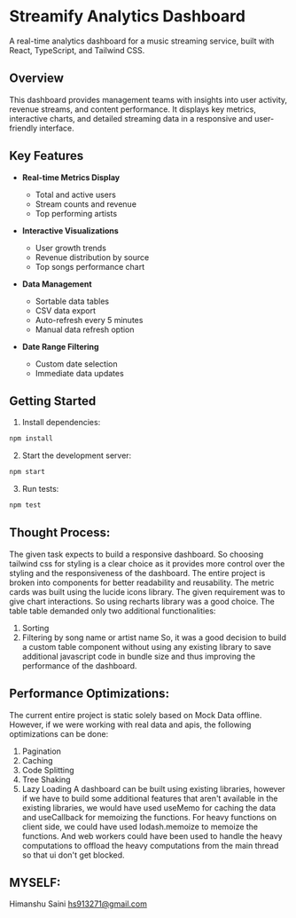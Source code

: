 
# Streamify Analytics Dashboard

A real-time analytics dashboard for a music streaming service, built with React, TypeScript, and Tailwind CSS.

## Overview

This dashboard provides management teams with insights into user activity, revenue streams, and content performance. It displays key metrics, interactive charts, and detailed streaming data in a responsive and user-friendly interface.

## Key Features

- **Real-time Metrics Display**
  - Total and active users
  - Stream counts and revenue
  - Top performing artists
  
- **Interactive Visualizations**
  - User growth trends
  - Revenue distribution by source
  - Top songs performance chart
  
- **Data Management**
  - Sortable data tables
  - CSV data export
  - Auto-refresh every 5 minutes
  - Manual data refresh option
  
- **Date Range Filtering**
  - Custom date selection
  - Immediate data updates

## Getting Started

1. Install dependencies:

```bash
npm install
```

2. Start the development server:

```bash
npm start
```

3. Run tests:

```bash
npm test
```

## Thought Process:
The given task expects to build a responsive dashboard. So choosing tailwind css for styling is a clear choice as it provides more control over the styling and the responsiveness of the dashboard. 
The entire project is broken into components for better readability and reusability. 
The metric cards was built using the lucide icons library.
The given requirement was to give chart interactions. So using recharts library was a good choice.
The table table demanded only two additional functionalities:
1. Sorting
2. Filtering by song name or artist name
So, it was a good decision to build a custom table component without using any existing library to save additional javascript code in bundle size and thus improving the performance of the dashboard.

## Performance Optimizations:
The current entire project is static solely based on Mock Data offline.
However, if we were working with real data and apis, the following optimizations can be done:
1. Pagination
2. Caching
3. Code Splitting
4. Tree Shaking
5. Lazy Loading
A dashboard can be built using existing libraries, however if we have to build some additional features that aren't available in the existing libraries, we would have used useMemo for caching the data and useCallback for memoizing the functions.
For heavy functions on client side, we could have used lodash.memoize to memoize the functions. And web workers could have been used to handle the heavy computations to offload the heavy computations from the main thread so that ui don't get blocked.

## MYSELF:
Himanshu Saini
hs913271@gmail.com



